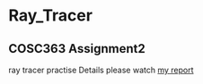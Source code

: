 # Ray_Tracer

## COSC363 Assignment2
ray tracer practise
Details please watch [my report](https://github.com/jackyisme123/Ray_Tracer/blob/master/COSC363_ASSIGNMENT_REPORT_YUANCUI_63483319.pdf)
